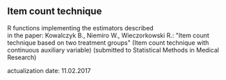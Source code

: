 ## Item count technique
 R functions implementing the estimators described  
  in the paper: Kowalczyk B., Niemiro W., Wieczorkowski R.:
   "Item count technique based on two treatment groups"
   (Item count technique with continuous auxiliary variable)
  (submitted to Statistical Methods in Medical Research)

actualization date: 11.02.2017

